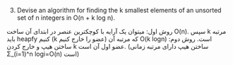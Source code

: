 3. Devise an algorithm for finding the k smallest elements of an unsorted set of n integers in O(n + k log n).

روش اول:‌ میتوان یک آرایه با کوچکترین عنصر در ابتدای آن ساخت O(n). سپس k مرتبه باید heapfy کنیم (k عضو را خارج کنیم) که مرتبه آن O(k log⁡n) است. 
روش دوم: ساختن هیپ و خارج کردن k عضو اول آن است.
(ساختن هیپ دارای مرتبه زمانی Σ_(i=1)^n  log⁡i=O(n) است)
